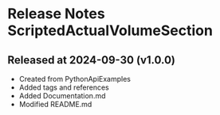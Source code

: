 # Release Notes ScriptedActualVolumeSection

## Released at 2024-09-30 (v1.0.0)

* Created from PythonApiExamples
* Added tags and references
* Added Documentation.md
* Modified README.md